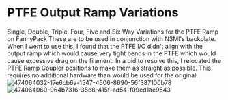 # PTFE Output Ramp Variations  
Single, Double, Triple, Four, Five and Six Way Variations for the PTFE Ramp on FannyPack
These are to be used in conjunction with N3MI's backplate. When I went to use this, I found that the PTFE I/O didn't align with the output ramp
which would cause very tight bends in the PTFE which would cause excessive drag on the filament.  In a bid to resolve this, I relocated the PTFE
Ramp Coupler positions to make them as straight as possible.  This requires no additional hardware than would be used for the original.![474064032-17e6cb6a-1547-4506-8690-56f387100b78](https://github.com/user-attachments/assets/7192d2e9-84f4-4c53-9da4-f056910fa5b7)
![474064060-964b7316-35e8-415f-ad54-f09ed1ae9543](https://github.com/user-attachments/assets/dbbb14aa-b305-4c0f-b831-8067bfd6f06f)
